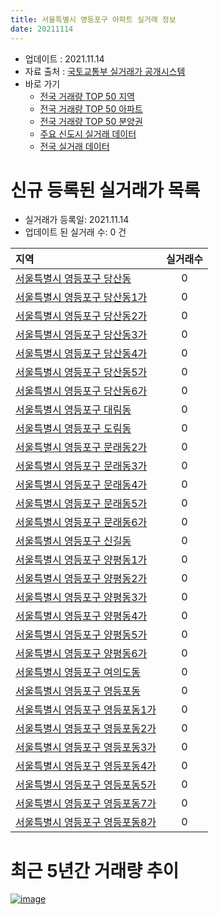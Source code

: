 ```yaml
---
title: 서울특별시 영등포구 아파트 실거래 정보
date: 20211114
---
```


* 업데이트 : 2021.11.14
* 자료 출처 : [국토교통부 실거래가 공개시스템](http://rt.molit.go.kr)
* 바로 가기
    * [전국 거래량 TOP 50 지역](https://apt-info.github.io/apt-trade-info/tr)
    * [전국 거래량 TOP 50 아파트](https://apt-info.github.io/apt-trade-info/ta)
    * [전국 거래량 TOP 50 분양권](https://apt-info.github.io/apt-trade-info/tb)
    * [주요 신도시 실거래 데이터](https://apt-info.github.io/apt-trade-info/newtown)
    * [전국 실거래 데이터](https://apt-info.github.io/apt-trade-info/all)



<script async src="https://pagead2.googlesyndication.com/pagead/js/adsbygoogle.js"></script>
<!-- 기본광고 -->
<ins class="adsbygoogle"
     style="display:block"
     data-ad-client="ca-pub-1142216861245946"
     data-ad-slot="4805727019"
     data-ad-format="auto"
     data-full-width-responsive="true"></ins>
<script>
     (adsbygoogle = window.adsbygoogle || []).push({});
</script>


# 신규 등록된 실거래가 목록

* 실거래가 등록일: 2021.11.14
* 업데이트 된 실거래 수: 0 건


|지역|실거래수|
|:---|:---:|
|[서울특별시 영등포구 당산동](https://apt-info.github.io/apt-trade-info/r225)|0|
|[서울특별시 영등포구 당산동1가](https://apt-info.github.io/apt-trade-info/r220)|0|
|[서울특별시 영등포구 당산동2가](https://apt-info.github.io/apt-trade-info/r221)|0|
|[서울특별시 영등포구 당산동3가](https://apt-info.github.io/apt-trade-info/r222)|0|
|[서울특별시 영등포구 당산동4가](https://apt-info.github.io/apt-trade-info/r223)|0|
|[서울특별시 영등포구 당산동5가](https://apt-info.github.io/apt-trade-info/r224)|0|
|[서울특별시 영등포구 당산동6가](https://apt-info.github.io/apt-trade-info/r3187)|0|
|[서울특별시 영등포구 대림동](https://apt-info.github.io/apt-trade-info/r239)|0|
|[서울특별시 영등포구 도림동](https://apt-info.github.io/apt-trade-info/r226)|0|
|[서울특별시 영등포구 문래동2가](https://apt-info.github.io/apt-trade-info/r227)|0|
|[서울특별시 영등포구 문래동3가](https://apt-info.github.io/apt-trade-info/r228)|0|
|[서울특별시 영등포구 문래동4가](https://apt-info.github.io/apt-trade-info/r229)|0|
|[서울특별시 영등포구 문래동5가](https://apt-info.github.io/apt-trade-info/r230)|0|
|[서울특별시 영등포구 문래동6가](https://apt-info.github.io/apt-trade-info/r231)|0|
|[서울특별시 영등포구 신길동](https://apt-info.github.io/apt-trade-info/r238)|0|
|[서울특별시 영등포구 양평동1가](https://apt-info.github.io/apt-trade-info/r232)|0|
|[서울특별시 영등포구 양평동2가](https://apt-info.github.io/apt-trade-info/r233)|0|
|[서울특별시 영등포구 양평동3가](https://apt-info.github.io/apt-trade-info/r234)|0|
|[서울특별시 영등포구 양평동4가](https://apt-info.github.io/apt-trade-info/r235)|0|
|[서울특별시 영등포구 양평동5가](https://apt-info.github.io/apt-trade-info/r236)|0|
|[서울특별시 영등포구 양평동6가](https://apt-info.github.io/apt-trade-info/r237)|0|
|[서울특별시 영등포구 여의도동](https://apt-info.github.io/apt-trade-info/r219)|0|
|[서울특별시 영등포구 영등포동](https://apt-info.github.io/apt-trade-info/r215)|0|
|[서울특별시 영등포구 영등포동1가](https://apt-info.github.io/apt-trade-info/r240)|0|
|[서울특별시 영등포구 영등포동2가](https://apt-info.github.io/apt-trade-info/r3216)|0|
|[서울특별시 영등포구 영등포동3가](https://apt-info.github.io/apt-trade-info/r3266)|0|
|[서울특별시 영등포구 영등포동4가](https://apt-info.github.io/apt-trade-info/r3215)|0|
|[서울특별시 영등포구 영등포동5가](https://apt-info.github.io/apt-trade-info/r216)|0|
|[서울특별시 영등포구 영등포동7가](https://apt-info.github.io/apt-trade-info/r217)|0|
|[서울특별시 영등포구 영등포동8가](https://apt-info.github.io/apt-trade-info/r218)|0|



<script async src="https://pagead2.googlesyndication.com/pagead/js/adsbygoogle.js"></script>
<!-- 기본광고 -->
<ins class="adsbygoogle"
     style="display:block"
     data-ad-client="ca-pub-1142216861245946"
     data-ad-slot="4805727019"
     data-ad-format="auto"
     data-full-width-responsive="true"></ins>
<script>
     (adsbygoogle = window.adsbygoogle || []).push({});
</script>


# 최근 5년간 거래량 추이


<div style="width:100%;">
    <canvas id="deal_progress" height="200"></canvas>
</div>

<script>
new Chart(document.getElementById("deal_progress"), {
    type: 'line',
    data: {
        labels: ['16.01','16.02','16.03','16.04','16.05','16.06','16.07','16.08','16.09','16.10','16.11','16.12','17.01','17.02','17.03','17.04','17.05','17.06','17.07','17.08','17.09','17.10','17.11','17.12','18.01','18.02','18.03','18.04','18.05','18.06','18.07','18.08','18.09','18.10','18.11','18.12','19.01','19.02','19.03','19.04','19.05','19.06','19.07','19.08','19.09','19.10','19.11','19.12','20.01','20.02','20.03','20.04','20.05','20.06','20.07','20.08','20.09','20.10','20.11','20.12','21.01','21.02','21.03','21.04','21.05','21.06','21.07','21.08','21.09','21.10','21.11'],
        datasets: [{
            label: '매매/분양권',
            data: [246,267,464,481,513,608,500,493,499,507,301,169,175,280,474,446,768,520,562,208,379,317,369,436,631,428,407,239,210,210,330,504,169,122,77,89,83,66,89,132,205,346,340,302,297,474,472,449,309,357,150,127,240,639,436,245,162,214,284,345,274,157,171,162,179,151,214,179,151,95,14],
            borderColor: "rgba(66, 133, 243, 1)",
            backgroundColor: "rgba(66, 133, 243, 0.05)",
            borderWidth: 1,
            pointRadius: 0,
            fill: false,
            lineTension: 0
        },{
            label: '전/월세',
            data: [593,549,613,480,452,504,486,487,463,602,423,552,563,717,671,562,569,576,497,522,520,466,542,569,612,588,655,489,474,479,477,524,490,554,529,533,607,514,599,530,492,496,499,431,469,547,467,604,668,786,651,661,576,556,624,605,618,633,536,502,503,477,523,495,589,596,583,550,482,438,115],
            borderColor: "rgba(255, 90, 0, 1)",
            backgroundColor: "rgba(255, 90, 0, 0.05)",
            borderWidth: 1,
            pointRadius: 0,
            fill: false,
            lineTension: 0
        },{
            label: '합계',
            data: [839,816,1077,961,965,1112,986,980,962,1109,724,721,738,997,1145,1008,1337,1096,1059,730,899,783,911,1005,1243,1016,1062,728,684,689,807,1028,659,676,606,622,690,580,688,662,697,842,839,733,766,1021,939,1053,977,1143,801,788,816,1195,1060,850,780,847,820,847,777,634,694,657,768,747,797,729,633,533,129],
            borderColor: "rgba(0, 0, 0, 1)",
            backgroundColor: "rgba(0, 0, 0, 0.03)",
            borderWidth: 0.1,
            pointRadius: 0,
            fill: true,
            lineTension: 0
        }
        ]
    },
    options: {
        responsive: true,
        title: {
            display: false
        },
        tooltips: {
            mode: 'index',
            intersect: false
        },
        hover: {
            mode: 'nearest',
            intersect: true
        },
        scales: {
            xAxes: [{
                display: true,
                scaleLabel: {
                    display: true,
                    labelString: '년/월'
                }
            }],
            yAxes: [{
                display: true,
                ticks: {
                    suggestedMin: 0,
                },
                scaleLabel: {
                    display: true,
                    labelString: '실거래 수'
                }
            }]
        }
    }
});

</script>


[![image](https://apt-info.github.io/images/2020-01-03-apt-trade-info/1024x500.png)](https://play.google.com/store/apps/details?id=com.aptinfo.apttradeinfo)

